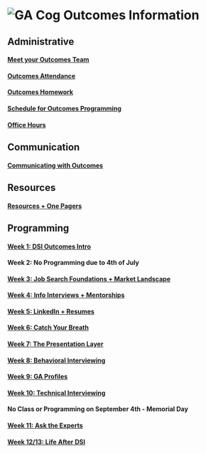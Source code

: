 # ![GA Cog](https://camo.githubusercontent.com/6ce15b81c1f06d716d753a61f5db22375fa684da/68747470733a2f2f67612d646173682e73332e616d617a6f6e6177732e636f6d2f70726f64756374696f6e2f6173736574732f6c6f676f2d39663838616536633963333837313639306533333238306663663535376633332e706e67) Outcomes Information
## Administrative
#### [Meet your Outcomes Team](https://git.generalassemb.ly/dsi-plus/DSI-PLUS-OUTCOMES/wiki/Welcome-to-Outcomes!)
#### [Outcomes Attendance](https://git.generalassemb.ly/dsi-plus/DSI-PLUS-OUTCOMES/wiki/Outcomes-Attendance)
#### [Outcomes Homework](https://git.generalassemb.ly/dsi-plus/DSI-PLUS-OUTCOMES/wiki/Homework)
#### [Schedule for Outcomes Programming](https://git.generalassemb.ly/dsi-plus/DSI-PLUS-OUTCOMES/wiki/DSI-PLUS-Outcomes-Schedule) 
#### [Office Hours](https://git.generalassemb.ly/dsi-plus/DSI-PLUS-OUTCOMES/wiki/Office-Hours) 
## Communication
#### [Communicating with Outcomes](https://git.generalassemb.ly/dsi-plus/DSI-PLUS-OUTCOMES/wiki/Communicating-with-Outcomes)
## Resources
#### [Resources + One Pagers](https://git.generalassemb.ly/dsi-plus/DSI-PLUS-OUTCOMES/wiki/DSI-Resources-and-One-Pagers)
## Programming 
#### [Week 1: DSI Outcomes Intro](https://git.generalassemb.ly/dsi-plus/DSI-PLUS-OUTCOMES/wiki/Week-1:-Intro-to-Outcomes)
#### Week 2: No Programming due to 4th of July
#### [Week 3: Job Search Foundations + Market Landscape](https://git.generalassemb.ly/dsi-plus/DSI-PLUS-OUTCOMES/wiki/Week-2:-Job-Search-Foundations-Market-Landscape)
#### [Week 4: Info Interviews + Mentorships](https://git.generalassemb.ly/DSI-SF-6/outcomes/wiki/Office-Hours)
#### [Week 5: LinkedIn + Resumes](https://git.generalassemb.ly/dsi-plus/DSI-PLUS-OUTCOMES/wiki/Week-4:-Informational-Interviews)
#### [Week 6: Catch Your Breath](https://git.generalassemb.ly/dsi-plus/DSI-PLUS-OUTCOMES/wiki/Week-6:-Catch-Your-Breath)
#### [Week 7: The Presentation Layer](https://git.generalassemb.ly/dsi-plus/DSI-PLUS-OUTCOMES/wiki/Week-7:-The-Presentation-Layer)
#### [Week 8: Behavioral Interviewing](https://git.generalassemb.ly/dsi-plus/DSI-PLUS-OUTCOMES/wiki/Week-8:-Interview-Tips)
#### [Week 9: GA Profiles](https://git.generalassemb.ly/dsi-plus/DSI-PLUS-OUTCOMES/wiki/Week-9:-GA-Profiles)
#### [Week 10: Technical Interviewing](https://git.generalassemb.ly/dsi-plus/DSI-PLUS-OUTCOMES/wiki/Week-10:-Technical-Interview)
#### No Class or Programming on September 4th - Memorial Day 
#### [Week 11: Ask the Experts](https://git.generalassemb.ly/dsi-plus/DSI-PLUS-OUTCOMES/wiki/Week-11:-Ask-The-Experts)
#### [Week 12/13: Life After DSI](https://git.generalassemb.ly/dsi-plus/DSI-PLUS-OUTCOMES/wiki/Week-11:-Life-After-DSI)
